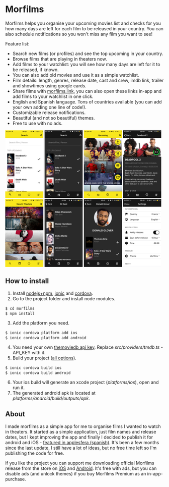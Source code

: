 # Morfilms

Morfilms helps you organise your upcoming movies list and checks for you how many days are left for each film to be released in your country. You can also schedule notifications so you won't miss any film you want to see!

Feature list:
- Search new films (or profiles) and see the top upcoming in your country.
- Browse films that are playing in theaters now.
- Add films to your watchlist: you will see how many days are left for it to be released, if known. 
- You can also add old movies and use it as a simple watchlist.
- Film details: length, genres, release date, cast and crew, imdb link, trailer and showtimes using google cards. 
- Share films with [morfilms.link](https://morfilms.github.io/movie/?l=en&c=ES&m=313369), you can also open these links in-app and add films to your watchlist in one click.
- English and Spanish language. Tons of countries available (you can add your own adding one line of code!).
- Customizable release notifications.
- Beautiful (and not so beautiful) themes.
- Free to use with no ads.

<img src="screenshots/search_morfilms.png" width="24%"> <img src="screenshots/search_nightcrawler.png" width="24%"> <img src="screenshots/upcoming_list.png" width="24%"> <img src="screenshots/film_datails.png" width="24%">
<img src="screenshots/new_theaters.png" width="24%"> <img src="screenshots/cast_crew.png" width="24%"> <img src="screenshots/person_details.png" width="24%"> <img src="screenshots/settings.png" width="24%">

## How to install
1. Install [nodejs+npm](https://nodejs.org/en/), [ionic](https://ionicframework.com/getting-started) and [cordova](https://cordova.apache.org).
2. Go to the project folder and install node modules.
```console
$ cd morfilms
$ npm install
```
3. Add the platform you need.
```console
$ ionic cordova platform add ios
$ ionic cordova platform add android
```
4. You need your own [themoviedb api key](https://www.themoviedb.org/faq/api?language=en). Replace *src/providers/tmdb.ts* - API_KEY with it.
5. Build your project ([all options](https://ionicframework.com/docs/cli/cordova/build/)).
```console
$ ionic cordova build ios
$ ionic cordova build android
```
6. Your ios build will generate an xcode project (*platforms/ios*), open and run it.
7. The generated android apk is located at *platforms/android/build/outputs/apk*.


## About
I made morfilms as a simple app for me to organise films I wanted to watch in theaters. It started as a simple application, just film names and release dates, but I kept improving the app and finally I decided to publish it for android and iOS - [featured in applesfera (spanish)](https://www.applesfera.com/aplicaciones-ios-1/con-morfilms-ya-no-te-tienes-que-preocupar-de-cuando-se-estrena-una-pelicula-app-de-la-semana). It's been a few months since the last update, I still have a lot of ideas, but no free time left so I'm publishing the code for free.

If you like the project you can support me downloading official Morfilms release from the store on [iOS](https://itunes.apple.com/us/app/morfilms-upcoming-movies-list/id1207671266?ls=1&mt=8) and [Android](https://play.google.com/store/apps/details?id=eu.morfilms.watchlist). It's free with ads, but you can disable ads (and unlock themes) if you buy Morfilms Premium as an in-app-purchase.

